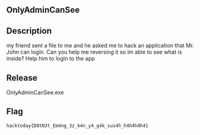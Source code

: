 ## OnlyAdminCanSee

## Description
my friend sent a file to me and he asked me to hack an application that Mr. John can login.
Can you help me reversing it so im able to see what is inside? Help him to login to the app


## Release
OnlyAdminCanSee.exe

## Flag
`hacktoday{D0tN3t_Em4ng_3z_k4n_y4_g4k_sus4h_h4h4h4h4}`
